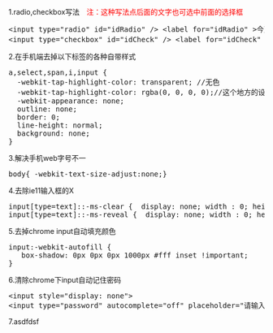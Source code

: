 1.radio,checkbox写法&emsp;<span style="color:red">注：这种写法点后面的文字也可选中前面的选择框</span>
<pre>&lt;input type="radio" id="idRadio" /&gt; &lt;label for="idRadio" &gt;今天&lt;/label&gt;
&lt;input type="checkbox" id="idCheck" /&gt; &lt;label for="idCheck" &gt;今天&lt;/label&gt;
</pre>
2.在手机端去掉以下标签的各种自带样式
<pre>a,select,span,i,input {
  -webkit-tap-highlight-color: transparent; //无色
  -webkit-tap-highlight-color: rgba(0, 0, 0, 0);//这个地方的设置最好是用rgba
  -webkit-appearance: none;
  outline: none;
  border: 0;
  line-height: normal;
  background: none;
}
</pre>
3.解决手机web字号不一
<pre>body{ -webkit-text-size-adjust:none;}</pre>
4.去除ie11输入框的X
<pre>input[type=text]::-ms-clear {  display: none; width : 0; height: 0; }
input[type=text]::-ms-reveal {  display: none; width : 0; height: 0; }
</pre>
5.去掉chrome input自动填充颜色
<pre>input:-webkit-autofill {
   box-shadow: 0px 0px 0px 1000px #fff inset !important;
}</pre>
6.清除chrome下input自动记住密码
<pre>&lt;input style="display: none"&gt;
&lt;input type="password" autocomplete="off" placeholder="请输入密码"&gt;</pre>
7.asdfdsf
